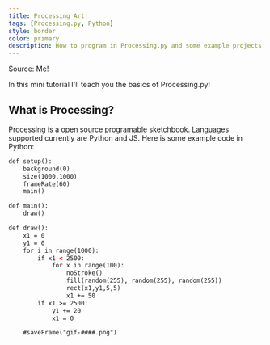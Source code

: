 ```yaml
---
title: Processing Art!
tags: [Processing.py, Python]
style: border
color: primary
description: How to program in Processing.py and some example projects!.
---
```


Source: Me!

In this mini tutorial I'll teach you the basics of Processing.py!

## What is Processing?

Processing is a open source programable sketchbook. Languages supported currently are Python and JS. Here is some example code in Python:

```html
def setup():
    background(0)
    size(1000,1000)
    frameRate(60)
    main()

def main():
    draw()

def draw():
    x1 = 0
    y1 = 0
    for i in range(1000):
        if x1 < 2500:
            for x in range(100):
                noStroke()
                fill(random(255), random(255), random(255))
                rect(x1,y1,5,5)
                x1 += 50
        if x1 >= 2500:
            y1 += 20
            x1 = 0

    #saveFrame("gif-####.png")
```

